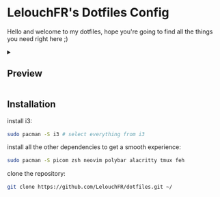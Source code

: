 # LelouchFR's Dotfiles Config

Hello and welcome to my dotfiles, hope you're going to find all the things you need right here ;)

<details>
    <summary><h2>Preview</h2></summary>
    <figure>
        <img src=".github/preview/screenshot1.png" width="450px"/><br />
        <figcaption>commands: <a href="https://github.com/dylanaraps/neofetch">neofetch</a>, <a href="https://htop.dev/">htop</a>, <a href="https://github.com/xorg62/tty-clock">tty-clock</a>, <a href="https://github.com/pipeseroni/pipes.sh">pipes.sh</a></figcaption>
        <img src=".github/preview/screenshot2.png" width="450px"/><br />
        <figcaption>commands: <a href="https://github.com/kraanzu/smassh">smassh</a>, <a href="https://archlinux.org/packages/extra/x86_64/firefox/">firefox</a></figcaption>
        <img src=".github/preview/screenshot3.png" width="450px"/><br />
        <figcaption>polybar + wallpaper</figcaption>
    </figure>
</details>

## Installation

install i3:

```bash
sudo pacman -S i3 # select everything from i3
```

install all the other dependencies to get a smooth experience:

```bash
sudo pacman -S picom zsh neovim polybar alacritty tmux feh
```

clone the repository:

```bash
git clone https://github.com/LelouchFR/dotfiles.git ~/
```
